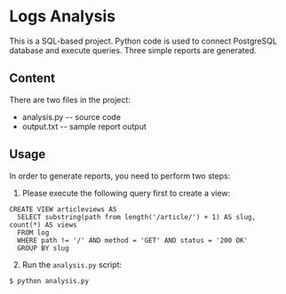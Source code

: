 # Logs Analysis
This is a SQL-based project. Python code is used to connect PostgreSQL database and execute queries. Three simple reports are generated.

## Content
There are two files in the project:
* analysis.py -- source code
* output.txt -- sample report output 

## Usage
In order to generate reports, you need to perform two steps:
1. Please execute the following query first to create a view:  
```
CREATE VIEW articleviews AS 
  SELECT substring(path from length('/article/') + 1) AS slug, count(*) AS views 
  FROM log 
  WHERE path != '/' AND method = 'GET' AND status = '200 OK' 
  GROUP BY slug
```
2. Run the `analysis.py` script:  
```
$ python analysis.py
```
